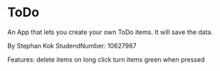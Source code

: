 # ToDo
An App that lets you create your own ToDo items. It will save the data.

By Stephan Kok
StudendNumber: 10627987

Features:
delete items on long click
turn items green when pressed
